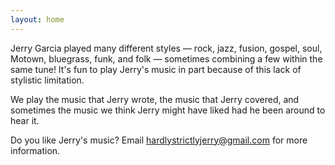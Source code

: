 ```yaml
---
layout: home
---
```


Jerry Garcia played many different styles &mdash; rock, jazz, fusion, gospel, soul, Motown, bluegrass, funk, and folk &mdash; sometimes combining a few within the same tune! It's fun to play Jerry's music in part because of this lack of stylistic limitation.

We play the music that Jerry wrote, the music that Jerry covered, and sometimes the music we think Jerry might have liked had he been around to hear it.


Do you like Jerry's music? Email <a href="mailto:hardlystrictlyjerry@gmail.com">hardlystrictlyjerry@gmail.com</a> for more information.

<p></p><div class="ui embed" data-source="youtube" data-id="eLiSf5H6rUU"></div>
<p></p><div class="ui embed" data-source="youtube" data-id="8HazayQI2Ms"></div>
<p></p><div class="ui embed" data-source="youtube" data-id="_lnnOWe8jlY"></div>
<p></p><div class="ui embed" data-source="youtube" data-id="TA0WfmZj-dg"></div>
<p></p><div class="ui embed" data-source="youtube" data-id="zKg3UYMRzT8"></div>
